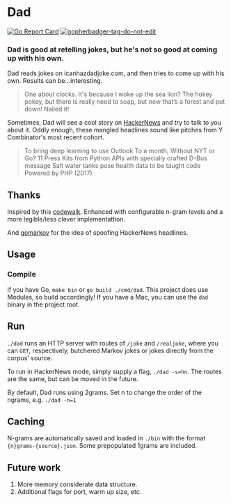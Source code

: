 # Dad
[![Go Report Card](https://goreportcard.com/badge/github.com/alee792/dad)](https://goreportcard.com/report/github.com/alee792/dad) <a href='https://github.com/jpoles1/gopherbadger' target='_blank'>![gopherbadger-tag-do-not-edit](https://img.shields.io/badge/Go%20Coverage-89%25-brightgreen.svg?longCache=true&style=flat)</a>
### Dad is good at retelling jokes, but he's not so good at coming up with his own.

Dad reads jokes on icanhazdadjoke.com, and then tries to come up with his own. Results can be...interesting.
> One about clocks. It's because I woke up the sea lion?
> The hokey pokey, but there is really need to soap, but now that’s a forest and put down!
> Nailed it!

Sometimes, Dad will see a cool story on [HackerNews](https://news.ycombinator.com/news) and try to talk to you about it. Oddly enough, these mangled headlines sound like pitches from Y Combinator's most recent cohort.
> To bring deep learning to use Outlook
> To a month, Without NYT or Go?
> 11 Press Kits from Python APIs with specially crafted D-Bus message
> Salt water tanks pose health data to be taught code
> Powered by PHP (2017)

## Thanks 
Inspired by this [codewalk](https://golang.org/doc/codewalk/markov/). Enhanced with configurable n-gram levels and a more legible/less clever implementattion.

And [gomarkov](https://github.com/mb-14/gomarkov) for the idea of spoofing HackerNews headlines.

## Usage
### Compile
If you have Go, `make bin` or `go build ./cmd/dad`. This project does use Modules, so build accordingly!
If you have a Mac, you can use the `dad` binary in the project root.

## Run
`./dad` runs an HTTP server with routes of `/joke` and `/realjoke`, where you can `GET`, respectively, butchered Markov jokes or jokes directly from the corpus' source.

To run in HackerNews mode, simply supply a flag, `./dad -s=hn`. The routes are the same, but can be moved in the future.

By default, Dad runs using 2grams. Set n to change the order of the ngrams, e.g. `./dad -n=1`

## Caching
N-grams are automatically saved and loaded in `./bin` with the format `{n}grams-{source}.json`. Some prepopulated 1grams are included.

## Future work
1. More memory considerate data structure.
1. Additional flags for port, warm up size, etc.
